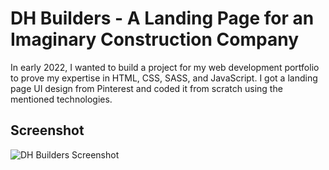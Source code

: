 # DH Builders - A Landing Page for an Imaginary Construction Company

In early 2022, I wanted to build a project for my web development portfolio to prove my expertise in HTML, CSS, SASS, and JavaScript. I got a landing page UI design from Pinterest and coded it from scratch using the mentioned technologies.

## Screenshot

![DH Builders Screenshot](https://i.imgur.com/oOtxmGF.png)
